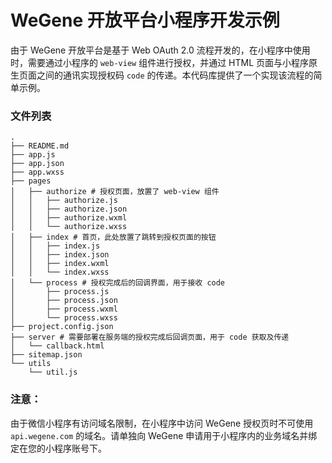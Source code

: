 # WeGene 开放平台小程序开发示例 #

由于 WeGene 开放平台是基于 Web OAuth 2.0 流程开发的，在小程序中使用时，需要通过小程序的 `web-view` 组件进行授权，并通过 HTML 页面与小程序原生页面之间的通讯实现授权码 `code` 的传递。本代码库提供了一个实现该流程的简单示例。

### 文件列表 ###

```
.
├── README.md
├── app.js
├── app.json
├── app.wxss
├── pages
│   ├── authorize # 授权页面，放置了 web-view 组件
│   │   ├── authorize.js
│   │   ├── authorize.json
│   │   ├── authorize.wxml
│   │   └── authorize.wxss
│   ├── index # 首页，此处放置了跳转到授权页面的按钮
│   │   ├── index.js
│   │   ├── index.json
│   │   ├── index.wxml
│   │   └── index.wxss
│   └── process # 授权完成后的回调界面，用于接收 code
│       ├── process.js
│       ├── process.json
│       ├── process.wxml
│       └── process.wxss
├── project.config.json
├── server # 需要部署在服务端的授权完成后回调页面，用于 code 获取及传递
│   └── callback.html
├── sitemap.json
└── utils
    └── util.js
```

### 注意： ###

由于微信小程序有访问域名限制，在小程序中访问 WeGene 授权页时不可使用 `api.wegene.com` 的域名。请单独向 WeGene 申请用于小程序内的业务域名并绑定在您的小程序账号下。